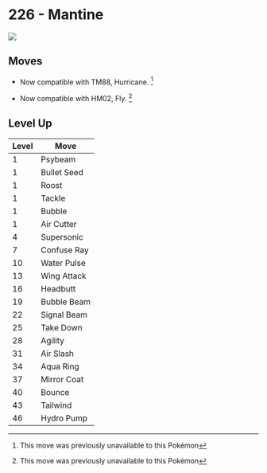 # 226 - Mantine
![][226]

## Moves

 - Now compatible with TM88, Hurricane. [^1]

 - Now compatible with HM02, Fly. [^1]

## Level Up

Level | Move
---   | ---
  1   | Psybeam
  1   | Bullet Seed
  1   | Roost
  1   | Tackle
  1   | Bubble
  1   | Air Cutter
  4   | Supersonic
  7   | Confuse Ray
 10   | Water Pulse
 13   | Wing Attack
 16   | Headbutt
 19   | Bubble Beam
 22   | Signal Beam
 25   | Take Down
 28   | Agility
 31   | Air Slash
 34   | Aqua Ring
 37   | Mirror Coat
 40   | Bounce
 43   | Tailwind
 46   | Hydro Pump



[226]: ../img/pokemon/226.png

[^1]: This move was previously unavailable to this Pokémon